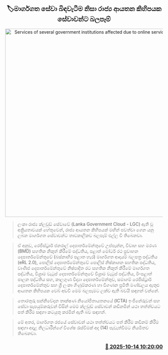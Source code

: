 <p align='center'><b><h2 align='center' title='Services of several government institutions affected due to online service disruption'>🏷මාර්ගගත සේවා බිඳවැටීම නිසා රාජ්‍ය ආයතන කිහිපයක සේවාවන්ට බලපෑම්</h2></b></p>
<p align='center'><img src='https://helakuru.sgp1.cdn.digitaloceanspaces.com/esana/images/lib/digital-signature.jpg' width='600' alt='Services of several government institutions affected due to online service disruption'></p>

> ලංකා රාජ්‍ය ක්ලවුඩ් සේවාවේ (Lanka Government Cloud - LGC) ඇති වූ අක්‍රියතාවයක් හේතුවෙන්, රාජ්‍ය ආයතන කිහිපයක් මඟින් පවත්වා ගෙන යනු ලබන මාර්ගගත සේවාවන්ට තාවකාලිකව බලපෑම් එල්ල වී තිබෙනවා.

> ඒ අනුව, රෙජිස්ට්‍රාර් ජනරාල් දෙපාර්තමේන්තුවේ උප්පැන්න, විවාහ සහ මරණ (BMD) සහතික නිකුත් කිරීමේ පද්ධතිය, පළාත් මෝටර් රථ ප්‍රවාහන දෙපාර්තමේන්තුවේ (බස්නාහිර පළාත හැර) මාර්ගගත ආදායම් බලපත්‍ර පද්ධතිය (eRL 2.0), පොලිස් දෙපාර්තමේන්තුවේ පොලිස් නිෂ්කාශන සහතික පද්ධතිය, වාණිජ දෙපාර්තමේන්තුවේ නිෂ්පාදිත රට සහතික නිකුත් කිරීමේ මාර්ගගත පද්ධතිය, විශ්‍රාම වැටුප් දෙපාර්තමේන්තුවේ විශ්‍රාම වැටුප් පද්ධතිය, ඊ-පළාත් පාලන පද්ධතිය සහ, කාලගුණ විද්‍යා දෙපාර්තමේන්තුව, සමාගම් රෙජිස්ට්‍රාර් දෙපාර්තමේන්තුව සහ ශ්‍රී ලංකා ගිණුම්කරණ හා විගණන ප්‍රමිති මණ්ඩලය ඇතුළු ආයතන කිහිපයක වෙබ් අඩවි මෙම බලපෑමට ලක්ව ඇති බවයි සඳහන් වන්නේ.

> තොරතුරු සන්නිවේදන තාක්ෂණ නියෝජිතායතනයේ (ICTA) ඉංජිනේරුවන් සහ සේවා සැපයුම්කරුවන් විසින් මෙම ක්ලවුඩ් සේවාවන් කඩිනමින් යථා තත්ත්වයට පත් කිරීම සඳහා කටයුතු කරමින් ඇති බව සඳහන්.

> මේ අතර, මාර්ගගත රජයේ සේවාවන් යථා තත්ත්වයට පත් කිරීම කඩිනම් කිරීම සඳහා අදාළ නිලධාරීන්ගේ විශේෂ රැස්වීමක් අද (14) පැවැත්වීමට නියමිතව තිබෙනවා.



<h3 align='right'><a href='https://www.helakuru.lk/esana/p/114461/'>📅 2025-10-14 10:20:00</a></h3>
